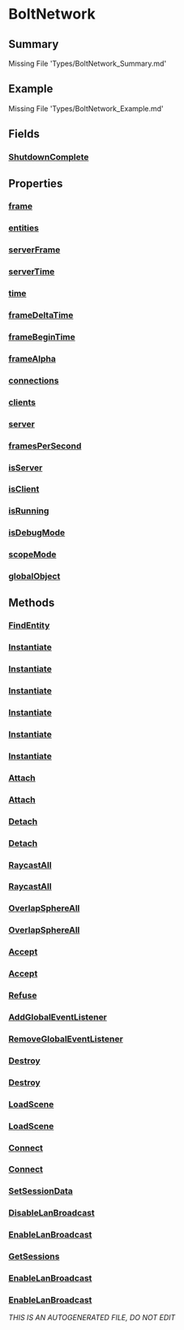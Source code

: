 # BoltNetwork
## Summary
Missing File 'Types/BoltNetwork_Summary.md'
## Example
Missing File 'Types/BoltNetwork_Example.md'
## Fields
### [ShutdownComplete](Types/BoltNetwork/F/ShutdownComplete.md)
## Properties
### [frame](Types/BoltNetwork/P/frame.md)
### [entities](Types/BoltNetwork/P/entities.md)
### [serverFrame](Types/BoltNetwork/P/serverFrame.md)
### [serverTime](Types/BoltNetwork/P/serverTime.md)
### [time](Types/BoltNetwork/P/time.md)
### [frameDeltaTime](Types/BoltNetwork/P/frameDeltaTime.md)
### [frameBeginTime](Types/BoltNetwork/P/frameBeginTime.md)
### [frameAlpha](Types/BoltNetwork/P/frameAlpha.md)
### [connections](Types/BoltNetwork/P/connections.md)
### [clients](Types/BoltNetwork/P/clients.md)
### [server](Types/BoltNetwork/P/server.md)
### [framesPerSecond](Types/BoltNetwork/P/framesPerSecond.md)
### [isServer](Types/BoltNetwork/P/isServer.md)
### [isClient](Types/BoltNetwork/P/isClient.md)
### [isRunning](Types/BoltNetwork/P/isRunning.md)
### [isDebugMode](Types/BoltNetwork/P/isDebugMode.md)
### [scopeMode](Types/BoltNetwork/P/scopeMode.md)
### [globalObject](Types/BoltNetwork/P/globalObject.md)
## Methods
### [FindEntity](Types/BoltNetwork/M/FindEntity.md)
### [Instantiate](Types/BoltNetwork/M/Instantiate.md)
### [Instantiate](Types/BoltNetwork/M/Instantiate.md)
### [Instantiate](Types/BoltNetwork/M/Instantiate.md)
### [Instantiate](Types/BoltNetwork/M/Instantiate.md)
### [Instantiate](Types/BoltNetwork/M/Instantiate.md)
### [Instantiate](Types/BoltNetwork/M/Instantiate.md)
### [Attach](Types/BoltNetwork/M/Attach.md)
### [Attach](Types/BoltNetwork/M/Attach.md)
### [Detach](Types/BoltNetwork/M/Detach.md)
### [Detach](Types/BoltNetwork/M/Detach.md)
### [RaycastAll](Types/BoltNetwork/M/RaycastAll.md)
### [RaycastAll](Types/BoltNetwork/M/RaycastAll.md)
### [OverlapSphereAll](Types/BoltNetwork/M/OverlapSphereAll.md)
### [OverlapSphereAll](Types/BoltNetwork/M/OverlapSphereAll.md)
### [Accept](Types/BoltNetwork/M/Accept.md)
### [Accept](Types/BoltNetwork/M/Accept.md)
### [Refuse](Types/BoltNetwork/M/Refuse.md)
### [AddGlobalEventListener](Types/BoltNetwork/M/AddGlobalEventListener.md)
### [RemoveGlobalEventListener](Types/BoltNetwork/M/RemoveGlobalEventListener.md)
### [Destroy](Types/BoltNetwork/M/Destroy.md)
### [Destroy](Types/BoltNetwork/M/Destroy.md)
### [LoadScene](Types/BoltNetwork/M/LoadScene.md)
### [LoadScene](Types/BoltNetwork/M/LoadScene.md)
### [Connect](Types/BoltNetwork/M/Connect.md)
### [Connect](Types/BoltNetwork/M/Connect.md)
### [SetSessionData](Types/BoltNetwork/M/SetSessionData.md)
### [DisableLanBroadcast](Types/BoltNetwork/M/DisableLanBroadcast.md)
### [EnableLanBroadcast](Types/BoltNetwork/M/EnableLanBroadcast.md)
### [GetSessions](Types/BoltNetwork/M/GetSessions.md)
### [EnableLanBroadcast](Types/BoltNetwork/M/EnableLanBroadcast.md)
### [EnableLanBroadcast](Types/BoltNetwork/M/EnableLanBroadcast.md)

*THIS IS AN AUTOGENERATED FILE, DO NOT EDIT*
